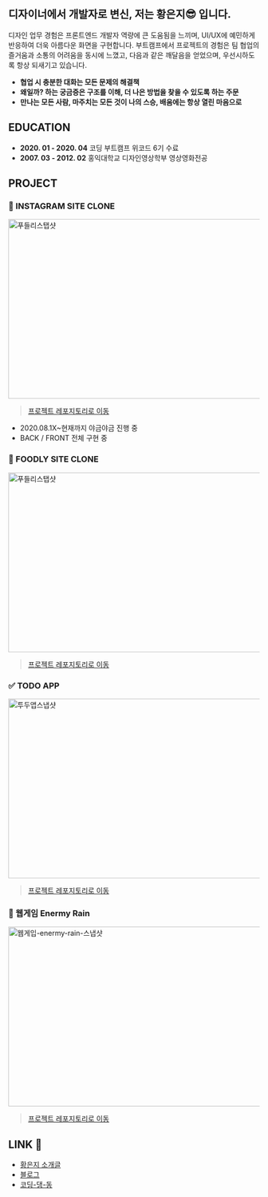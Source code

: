
## 디자이너에서 개발자로 변신, 저는 황은지😎 입니다.
 디자인 업무 경험은 프론트엔드 개발자 역량에 큰 도움됨을 느끼며, UI/UX에 예민하게 반응하여 더욱 아름다운 화면을 구현합니다.
 부트캠프에서 프로젝트의 경험은 팀 협업의 즐거움과 소통의 어려움을 동시에 느꼈고, 다음과 같은 깨달음을 얻었으며, 우선시하도록 항상 되새기고 있습니다.
 
- **협업 시 충분한 대화는 모든 문제의 해결책**
- **왜일까? 하는 궁금증은 구조를 이해, 더 나은 방법을 찾을 수 있도록 하는 주문**
- **만나는 모든 사람, 마주치는 모든 것이 나의 스승, 배움에는 항상 열린 마음으로**

## EDUCATION
- **2020. 01 - 2020. 04** 코딩 부트캠프 위코드 6기 수료
- **2007. 03 - 2012. 02** 홍익대학교 디자인영상학부 영상영화전공

## PROJECT
### 🍄 INSTAGRAM SITE CLONE
[<img src=https://i.ibb.co/pZtFn7L/fooldy-snap.png width='640' height='360' alt='푸들리스탭샷'/>](https://www.youtube.com/watch?v=WgV93p_1jgE)
>[프로젝트 레포지토리로 이동](https://github.com/zu-hwang/egg-sns)
- 2020.08.1X~현재까지 야금야금 진행 중
- BACK / FRONT 전체 구현 중

### 🍎 FOODLY SITE CLONE
[<img src=https://i.ibb.co/pZtFn7L/fooldy-snap.png width='640' height='360' alt='푸들리스탭샷'/>](https://www.youtube.com/watch?v=WgV93p_1jgE)
>[프로젝트 레포지토리로 이동](https://github.com/zu-hwang/foodly-frontend)

### ✅ TODO APP
[<img src=https://i.ibb.co/Lpy1fR1/todoapp-snap.jpg width='640' height='360' alt='투두앱스냅샷'/>](https://www.youtube.com/watch?v=d5b1e-SiqRo)
>[프로젝트 레포지토리로 이동](https://github.com/zu-hwang/react-redux-todoapp)

### 👾 웹게임 Enermy Rain
[<img src=https://i.ibb.co/R4TVcCG/enemyrain-snap.jpg width='640' height='360' alt='웹게입-enermy-rain-스냅샷'/>](https://www.youtube.com/watch?v=Bz_APoPIplI)
>[프로젝트 레포지토리로 이동](https://github.com/zu-hwang/enermyrain)

## LINK 🔗 
- [황은지 소개글](http://bitly.kr/hwangeunji)
- [블로그](https://velog.io/@hwang-eunji)
- [코딩-댕-동](http://bitly.kr/codingdangdong)

